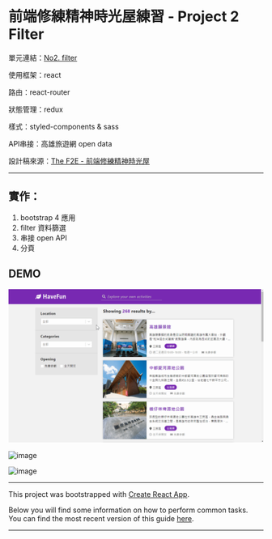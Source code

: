 # 前端修練精神時光屋練習 - Project 2 Filter

 單元連結：[No2. filter](https://www.facebook.com/groups/173311386703334/learning_content/?filter=377909922704174&post=181532992547840)

 使用框架：react

 路由：react-router

 狀態管理：redux

 樣式：styled-components & sass

 API串接：高雄旅遊網 open data

 設計稿來源：[The F2E - 前端修練精神時光屋](https://hexschool.github.io/THE_F2E_Design/week2-filter/?fbclid=IwAR3TbTmAwta5A2xd1kf1NsaTFTIjwO2lr3EyxZlyJXFzLYFx9VUjTT6l4-8)

---

## 實作：

1. bootstrap 4 應用
2. filter 資料篩選
3. 串接 open API
4. 分頁

## DEMO

![image](https://github.com/ivywang122/filter-tourism-app/blob/master/images/002.gif)

![image](https://github.com/ivywang122/filter-tourism-app/blob/master/images/003.gif)

![image](https://github.com/ivywang122/filter-tourism-app/blob/master/images/004.gif)

---

This project was bootstrapped with [Create React App](https://github.com/facebookincubator/create-react-app).

Below you will find some information on how to perform common tasks.<br>
You can find the most recent version of this guide [here](https://github.com/facebookincubator/create-react-app/blob/master/packages/react-scripts/template/README.md).

---
